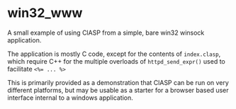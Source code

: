# win32_www

A small example of using ClASP from a simple, bare win32 winsock application.

The application is mostly C code, except for the contents of `index.clasp`, which require C++ for the multiple overloads of `httpd_send_expr()` used to facilitate `<%= ... %>`

This is primarily provided as a demonstration that ClASP can be run on very different platforms, but may be usable as a starter for a browser based user interface internal to a windows application.
